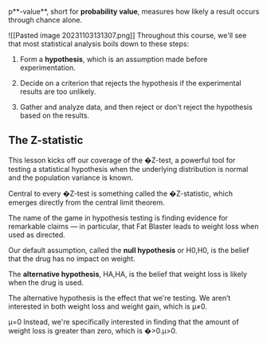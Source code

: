 p**-value**, short for **probability value**, measures how likely a result occurs through chance alone.

![[Pasted image 20231103131307.png]]
Throughout this course, we'll see that most statistical analysis boils down to these steps:

1. Form a **hypothesis**, which is an assumption made before experimentation.
    
2. Decide on a criterion that rejects the hypothesis if the experimental results are too unlikely.
    
3. Gather and analyze data, and then reject or don't reject the hypothesis based on the results.

## The Z-statistic

This lesson kicks off our coverage of the �Z-test, a powerful tool for testing a statistical hypothesis when the underlying distribution is normal and the population variance is known.

Central to every �Z-test is something called the �Z-statistic, which emerges directly from the central limit theorem.

The name of the game in hypothesis testing is finding evidence for remarkable claims — in particular, that Fat Blaster leads to weight loss when used as directed.

Our default assumption, called the **null hypothesis** or H0,H0​, is the belief that the drug has no impact on weight.

The **alternative hypothesis**, HA,HA​, is the belief that weight loss is likely when the drug is used.


The alternative hypothesis is the effect that we're testing. We aren’t interested in both weight loss and weight gain, which is μ≠0.

μ​=0 Instead, we're specifically interested in finding that the amount of weight loss is greater than zero, which is �>0.μ>0.